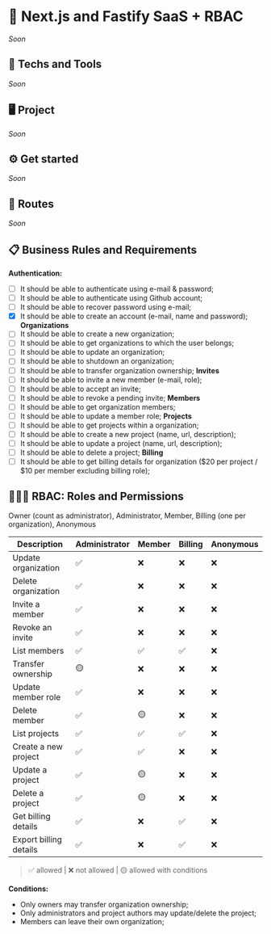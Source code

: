 # 🔐 Next.js and Fastify SaaS + RBAC
<!-- Resume of this project -->
<!-- This project contains all the necessary boilerplate to setup a multi-tenant SaaS with Next.js including authentication and RBAC authorization. -->
*Soon*

## 🚀 Techs and Tools
*Soon*
<!-- TurboRepo + Monorepo -->
<!-- API: Fastify + ZOD + Typescriopt + Prisma ORM + Swagger -->
<!-- Database: Docker + PostgreSQL -->

## 🖥️ Project
*Soon*

## ⚙️ Get started
*Soon*
<!-- pnpm i -->
<!-- run api... -->
<!-- docker compose up -d -->

## 🔗 Routes
*Soon*

## 📋 Business Rules and Requirements

**Authentication:**
- [ ] It should be able to authenticate using e-mail & password;
- [ ] It should be able to authenticate using Github account;
- [ ] It should be able to recover password using e-mail;
- [x] It should be able to create an account (e-mail, name and password);
**Organizations**
- [ ] It should be able to create a new organization;
- [ ] It should be able to get organizations to which the user belongs;
- [ ] It should be able to update an organization;
- [ ] It should be able to shutdown an organization;
- [ ] It should be able to transfer organization ownership;
**Invites**
- [ ] It should be able to invite a new member (e-mail, role);
- [ ] It should be able to accept an invite;
- [ ] It should be able to revoke a pending invite;
**Members**
- [ ] It should be able to get organization members;
- [ ] It should be able to update a member role;
**Projects**
- [ ] It should be able to get projects within a organization;
- [ ] It should be able to create a new project (name, url, description);
- [ ] It should be able to update a project (name, url, description);
- [ ] It should be able to delete a project;
**Billing**
- [ ] It should be able to get billing details for organization ($20 per project / $10 per member excluding billing role);

## 🧑🏼‍💻 RBAC: Roles and Permissions
Owner (count as administrator), Administrator, Member, Billing (one per organization), Anonymous

| Description              | Administrator | Member | Billing | Anonymous |
| ------------------------ | ------------- | ------ | ------- | --------- |
| Update organization      | ✅            | ❌     | ❌       | ❌        |
| Delete organization      | ✅            | ❌     | ❌       | ❌        |
| Invite a member          | ✅            | ❌     | ❌       | ❌        |
| Revoke an invite         | ✅            | ❌     | ❌       | ❌        |
| List members             | ✅            | ✅     | ✅       | ❌        |
| Transfer ownership       | 🟡            | ❌     | ❌       | ❌        |
| Update member role       | ✅            | ❌     | ❌       | ❌        |
| Delete member            | ✅            | 🟡     | ❌       | ❌        |
| List projects            | ✅            | ✅     | ✅       | ❌        |
| Create a new project     | ✅            | ✅     | ❌       | ❌        |
| Update a project         | ✅            | 🟡     | ❌       | ❌        |
| Delete a project         | ✅            | 🟡     | ❌       | ❌        |
| Get billing details      | ✅            | ❌     | ✅       | ❌        |
| Export billing details   | ✅            | ❌     | ✅       | ❌        |

> ✅ allowed | 
> ❌ not allowed | 
> 🟡 allowed with conditions

**Conditions:**
- Only owners may transfer organization ownership;
- Only administrators and project authors may update/delete the project;
- Members can leave their own organization;